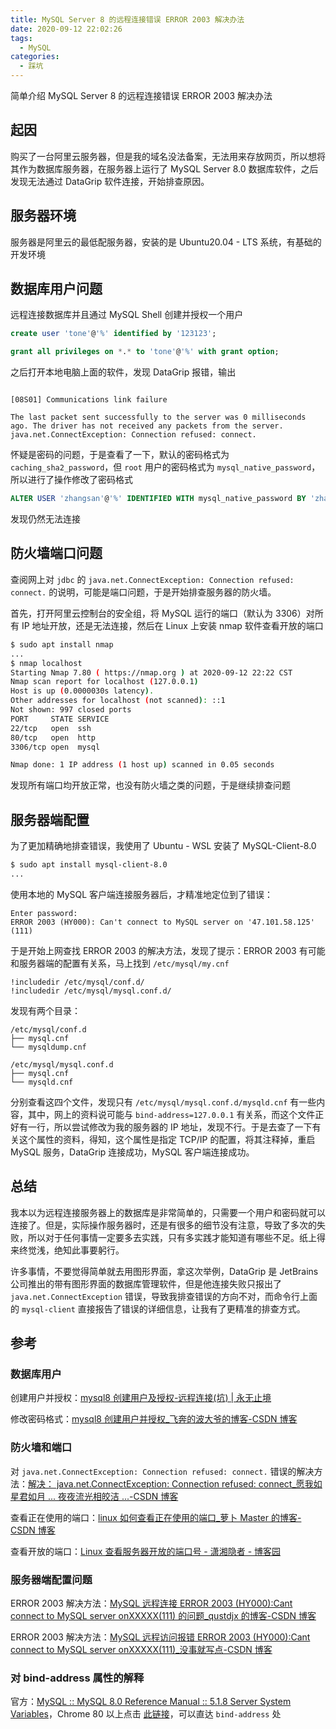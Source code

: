 ```yaml
---
title: MySQL Server 8 的远程连接错误 ERROR 2003 解决办法
date: 2020-09-12 22:02:26
tags:
  - MySQL
categories:
  - 踩坑
---
```


简单介绍 MySQL Server 8 的远程连接错误 ERROR 2003 解决办法

<!--more-->

## 起因

购买了一台阿里云服务器，但是我的域名没法备案，无法用来存放网页，所以想将其作为数据库服务器，在服务器上运行了 MySQL Server 8.0 数据库软件，之后发现无法通过 DataGrip 软件连接，开始排查原因。

## 服务器环境

服务器是阿里云的最低配服务器，安装的是 Ubuntu20.04 - LTS 系统，有基础的开发环境

## 数据库用户问题

远程连接数据库并且通过 MySQL Shell 创建并授权一个用户

```SQL
create user 'tone'@'%' identified by '123123';

grant all privileges on *.* to 'tone'@'%' with grant option;
```

之后打开本地电脑上面的软件，发现 DataGrip 报错，输出

```Plain Text

[08S01] Communications link failure

The last packet sent successfully to the server was 0 milliseconds ago. The driver has not received any packets from the server.
java.net.ConnectException: Connection refused: connect.
```

怀疑是密码的问题，于是查看了一下，默认的密码格式为 `caching_sha2_password`，但 `root` 用户的密码格式为 `mysql_native_password`，所以进行了操作修改了密码格式

```SQL
ALTER USER 'zhangsan'@'%' IDENTIFIED WITH mysql_native_password BY 'zhangsan111';
```

发现仍然无法连接

## 防火墙端口问题

查阅网上对 `jdbc` 的 `java.net.ConnectException: Connection refused: connect.` 的说明，可能是端口问题，于是开始排查服务器的防火墙。

首先，打开阿里云控制台的安全组，将 MySQL 运行的端口（默认为 3306）对所有 IP 地址开放，还是无法连接，然后在 Linux 上安装 nmap 软件查看开放的端口

```bash
$ sudo apt install nmap
...
$ nmap localhost
Starting Nmap 7.80 ( https://nmap.org ) at 2020-09-12 22:22 CST
Nmap scan report for localhost (127.0.0.1)
Host is up (0.0000030s latency).
Other addresses for localhost (not scanned): ::1
Not shown: 997 closed ports
PORT     STATE SERVICE
22/tcp   open  ssh
80/tcp   open  http
3306/tcp open  mysql

Nmap done: 1 IP address (1 host up) scanned in 0.05 seconds
```

发现所有端口均开放正常，也没有防火墙之类的问题，于是继续排查问题

## 服务器端配置

为了更加精确地排查错误，我使用了 Ubuntu - WSL 安装了 MySQL-Client-8.0

```bash
$ sudo apt install mysql-client-8.0
...
```

使用本地的 MySQL 客户端连接服务器后，才精准地定位到了错误：

```Plain Text
Enter password:
ERROR 2003 (HY000): Can't connect to MySQL server on '47.101.58.125' (111)
```

于是开始上网查找 ERROR 2003 的解决方法，发现了提示：ERROR 2003 有可能和服务器端的配置有关系，马上找到 `/etc/mysql/my.cnf`

```Plain Text
!includedir /etc/mysql/conf.d/
!includedir /etc/mysql/mysql.conf.d/
```

发现有两个目录：

```Plain Text
/etc/mysql/conf.d
├── mysql.cnf
└── mysqldump.cnf

/etc/mysql/mysql.conf.d
├── mysql.cnf
└── mysqld.cnf
```

分别查看这四个文件，发现只有 `/etc/mysql/mysql.conf.d/mysqld.cnf` 有一些内容，其中，网上的资料说可能与 `bind-address=127.0.0.1` 有关系，而这个文件正好有一行，所以尝试修改为我的服务器的 IP 地址，发现不行。于是去查了一下有关这个属性的资料，得知，这个属性是指定 TCP/IP 的配置，将其注释掉，重启 MySQL 服务，DataGrip 连接成功，MySQL 客户端连接成功。

## 总结

我本以为远程连接服务器上的数据库是非常简单的，只需要一个用户和密码就可以连接了。但是，实际操作服务器时，还是有很多的细节没有注意，导致了多次的失败，所以对于任何事情一定要多去实践，只有多实践才能知道有哪些不足。纸上得来终觉浅，绝知此事要躬行。

许多事情，不要觉得简单就去用图形界面，拿这次举例，DataGrip 是 JetBrains 公司推出的带有图形界面的数据库管理软件，但是他连接失败只报出了 `java.net.ConnectException` 错误，导致我排查错误的方向不对，而命令行上面的 `mysql-client` 直接报告了错误的详细信息，让我有了更精准的排查方式。

## 参考

### 数据库用户

创建用户并授权：[mysql8 创建用户及授权-远程连接(坑) | 永无止境](http://netsite.win/2018/06/13/mysql/mysql8%E5%88%9B%E5%BB%BA%E7%94%A8%E6%88%B7%E5%8F%8A%E6%8E%88%E6%9D%83-%E8%BF%9C%E7%A8%8B%E8%BF%9E%E6%8E%A5-%E5%9D%91/)

修改密码格式：[mysql8 创建用户并授权\_飞奔的波大爷的博客-CSDN 博客](https://blog.csdn.net/qq_22860341/article/details/85061819)

### 防火墙和端口

对 `java.net.ConnectException: Connection refused: connect.` 错误的解决方法：[解决： java.net.ConnectException: Connection refused: connect\_愿我如星君如月 ... 夜夜流光相皎洁 ...-CSDN 博客](https://blog.csdn.net/u011314442/article/details/80926682)

查看正在使用的端口：[linux 如何查看正在使用的端口\_萝卜 Master 的博客-CSDN 博客](https://blog.csdn.net/q361239731/article/details/53180126)

查看开放的端口：[Linux 查看服务器开放的端口号 - 潇湘隐者 - 博客园](https://www.cnblogs.com/kerrycode/p/5609010.html)

### 服务器端配置问题

ERROR 2003 解决方法：[MySQL 远程连接 ERROR 2003 (HY000):Cant connect to MySQL server onXXXXX(111) 的问题\_qustdjx 的博客-CSDN 博客](https://blog.csdn.net/qustdjx/article/details/26937325)

ERROR 2003 解决方法：[MySQL 远程访问报错 ERROR 2003 (HY000):Cant connect to MySQL server onXXXXX(111)\_没事就写点-CSDN 博客](https://blog.csdn.net/a5nan/article/details/72864249)

### 对 bind-address 属性的解释

官方：[MySQL :: MySQL 8.0 Reference Manual :: 5.1.8 Server System Variables](https://dev.mysql.com/doc/refman/8.0/en/server-system-variables.html#sysvar_tmpdir)，Chrome 80 以上点击 [此链接](https://dev.mysql.com/doc/refman/8.0/en/server-system-variables.html#docs-body:~:text=a-,bind_address%20system)，可以直达 `bind-address` 处
